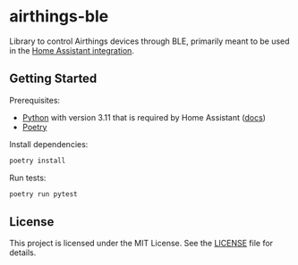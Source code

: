 # airthings-ble

Library to control Airthings devices through BLE, primarily meant to be used in
the [Home Assistant integration](https://www.home-assistant.io/integrations/airthings_ble/).

## Getting Started

Prerequisites:

- [Python](https://www.python.org/downloads/) with version 3.11 that is required by Home Assistant ([docs](https://developers.home-assistant.io/docs/development_environment?_highlight=python&_highlight=versi#manual-environment))
- [Poetry](https://python-poetry.org/docs/#installation)

Install dependencies:

```bash
poetry install
```

Run tests:

```bash
poetry run pytest
```

## License

This project is licensed under the MIT License. See the [LICENSE](LICENSE) file for details. 